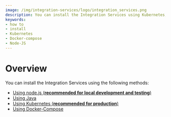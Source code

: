 ```yaml
---
image: /img/integration-services/logo/integration_services.png
description: You can install the Integration Services using Kubernetes, Docker-Compose or NodeJs. 
keywords:
- how to
- install
- Kubernetes
- Docker-compose
- Node-JS
---
```


# Overview

You can install the Integration Services using the following methods: 

* [Using node.js (**recommended for local development and testing**)](installation/node_setup.md)
* [Using Java](installation/java_setup.md)
* [Using Kubernetes (**recommended for production**)](installation/kubernetes/local_setup.md)
* [Using Docker-Compose](installation/docker_compose_setup.md)
